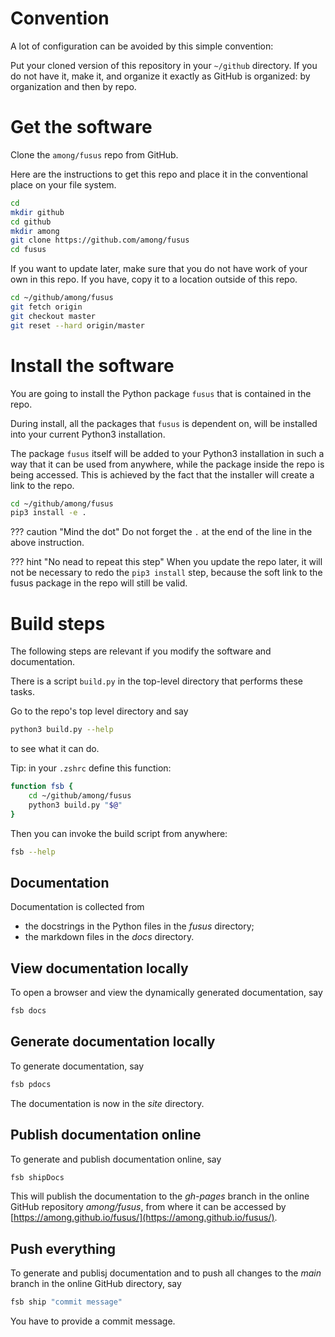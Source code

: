 # Convention

A lot of configuration can be avoided by this simple convention:

Put your cloned version of this repository in your `~/github` directory.
If you do not have it, make it, and organize it exactly as GitHub is organized:
by organization and then by repo.

# Get the software

Clone the `among/fusus` repo from GitHub.

Here are the instructions to get this repo and place it in the conventional place
on your file system.

``` sh
cd
mkdir github
cd github
mkdir among
git clone https://github.com/among/fusus
cd fusus
```

If you want to update later, make sure that you do not have work of your own
in this repo.
If you have, copy it to a location outside of this repo.

``` sh
cd ~/github/among/fusus
git fetch origin
git checkout master
git reset --hard origin/master
```

# Install the software

You are going to install the Python package `fusus` that is contained in the repo.

During install, all the packages that `fusus` is dependent on, will be installed
into your current Python3 installation.

The package `fusus` itself will be added to your Python3 installation in such a way
that it can be used from anywhere, while the package inside the repo is being accessed.
This is achieved by the fact that the installer will create a link to the repo.

``` sh
cd ~/github/among/fusus
pip3 install -e .
```

??? caution "Mind the dot"
    Do not forget the `.` at the end of the line in the above instruction.

??? hint "No nead to repeat this step"
    When you update the repo later, it will not be necessary to redo the
    `pip3 install` step, because the soft link to the fusus package in the repo
    will still be valid.

# Build steps

The following steps are relevant if you modify the software and documentation.

There is a script `build.py` in the top-level directory that performs these tasks.

Go to the repo's top level directory and say

``` sh
python3 build.py --help
```

to see what it can do.

Tip: in your `.zshrc` define this function:

``` sh
function fsb {
    cd ~/github/among/fusus
    python3 build.py "$@"
}

```

Then you can invoke the build script from anywhere:

``` sh
fsb --help
```

## Documentation

Documentation is collected from

* the docstrings in the Python files in the *fusus* directory;
* the markdown files in the *docs* directory.

## View documentation locally

To open a browser and view the dynamically generated documentation, say

``` sh
fsb docs
```

## Generate documentation locally

To generate documentation, say

``` sh
fsb pdocs
```

The documentation is now in the *site* directory.

## Publish documentation online

To generate and publish documentation online, say

``` sh
fsb shipDocs
```

This will publish the documentation to the *gh-pages* branch
in the online GitHub repository *among/fusus*, from where it can be
accessed by [https://among.github.io/fusus/](https://among.github.io/fusus/).

## Push everything

To generate and publisj documentation and to push all changes to
the *main* branch in the online GitHub directory, say

``` sh
fsb ship "commit message"
```

You have to provide a commit message.

